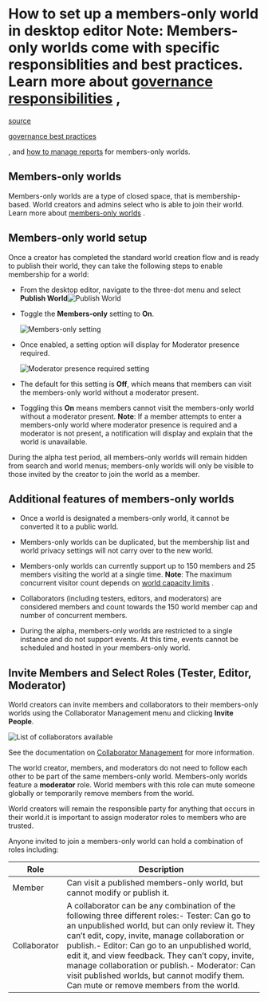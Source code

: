 # How to set up a members-only world in desktop editor **Note**: Members-only worlds come with specific responsiblities and best practices. Learn more about [governance responsibilities](https://developers.meta.com/horizon-worlds/learn/documentation/safety-and-privacy/creator-responsibilities-members-only-worlds) , 

[source](https://developers.meta.com/horizon-worlds/learn/documentation/members-only-worlds/how-to-set-up-a-membersonly-world)

[governance best practices](/horizon-worlds/learn/documentation/safety-and-privacy/governance-members-only-worlds)

, and [how to manage reports](https://developers.meta.com/horizon-worlds/learn/documentation/safety-and-privacy/manage-reports-members-only-worlds) for members-only worlds.

## Members-only worlds

Members-only worlds are a type of closed space, that is membership-based. World creators and admins select who is able to join their world. Learn more about [members-only worlds](https://www.meta.com/help/quest/articles/horizon/explore-horizon-worlds/members-only-worlds/) .

## Members-only world setup

Once a creator has completed the standard world creation flow and is ready to publish their world, they can take the following steps to enable membership for a world:

*   From the desktop editor, navigate to the three-dot menu and select **Publish World**![Publish World](https://scontent.flba1-1.fna.fbcdn.net/v/t39.2365-6/499620645_724961260041828_8815701815660985866_n.png?_nc_cat=100&ccb=1-7&_nc_sid=e280be&_nc_ohc=pqRxSnmSygUQ7kNvwH1-Knc&_nc_oc=Adnae8p1H04ayqZahdLL0U_0rH3EDIk9dJKF0dvLU51O5zAvjVwbikSgfi6GsptizhE&_nc_zt=14&_nc_ht=scontent.flba1-1.fna&_nc_gid=MPiSrBY8xsPcLDAyyNxL1w&oh=00_AfT3d3uM4RKfTkfs8V03eqTUnWtCPc_1hzBDdnb7YizY-g&oe=689B9337)
    

*   Toggle the **Members-only** setting to **On**.
    
    ![Members-only setting](https://scontent.flba1-1.fna.fbcdn.net/v/t39.2365-6/500247526_724961256708495_6173277232744077270_n.png?_nc_cat=108&ccb=1-7&_nc_sid=e280be&_nc_ohc=-jGw381Pi2cQ7kNvwGI0NiX&_nc_oc=AdnRIjhd0lHrV--ctPbcArq-B-n5CU17NQSvw_kgxzo_iVBIk1AXOJgx_ZdXODvWToA&_nc_zt=14&_nc_ht=scontent.flba1-1.fna&_nc_gid=MPiSrBY8xsPcLDAyyNxL1w&oh=00_AfQI_td6VVSuqX9-g-QHVoNHZEzsrD3gGExk8-XPt3Lsdw&oe=689BBC28)
    

*   Once enabled, a setting option will display for Moderator presence required.
    
    ![Moderator presence required setting](https://scontent.flba1-1.fna.fbcdn.net/v/t39.2365-6/499378683_724961263375161_8821108538535166304_n.png?_nc_cat=109&ccb=1-7&_nc_sid=e280be&_nc_ohc=RKKlsf2s9ZMQ7kNvwHai32f&_nc_oc=AdnNt--T6ziuuWeq2-SIi4OQm8yKHIGMMU1kbW4p33_N9LClt7WXKwHPjNRUhEq04_8&_nc_zt=14&_nc_ht=scontent.flba1-1.fna&_nc_gid=MPiSrBY8xsPcLDAyyNxL1w&oh=00_AfQZtfdHJw1YR_jdQL-C8_YnVQdYxEWeuYh7u1Mtzdd1fA&oe=689BBB6F)
    

*   The default for this setting is **Off**, which means that members can visit the members-only world without a moderator present.

*   Toggling this **On** means members cannot visit the members-only world without a moderator present. **Note**: If a member attempts to enter a members-only world where moderator presence is required and a moderator is not present, a notification will display and explain that the world is unavailable.

During the alpha test period, all members-only worlds will remain hidden from search and world menus; members-only worlds will only be visible to those invited by the creator to join the world as a member.

## Additional features of members-only worlds

*   Once a world is designated a members-only world, it cannot be converted it to a public world.

*   Members-only worlds can be duplicated, but the membership list and world privacy settings will not carry over to the new world.

*   Members-only worlds can currently support up to 150 members and 25 members visiting the world at a single time. **Note**: The maximum concurrent visitor count depends on [world capacity limits](/horizon-worlds/learn/documentation/desktop-editor/getting-started/world-capacity) .

*   Collaborators (including testers, editors, and moderators) are considered members and count towards the 150 world member cap and number of concurrent members.

*   During the alpha, members-only worlds are restricted to a single instance and do not support events. At this time, events cannot be scheduled and hosted in your members-only world.

## Invite Members and Select Roles (Tester, Editor, Moderator)

World creators can invite members and collaborators to their members-only worlds using the Collaborator Management menu and clicking **Invite People**.

![List of collaborators available](https://scontent.flba1-1.fna.fbcdn.net/v/t39.2365-6/484350008_671766008694687_8427404570089073584_n.png?_nc_cat=104&ccb=1-7&_nc_sid=e280be&_nc_ohc=DGebfTFFhR4Q7kNvwGoq6QK&_nc_oc=AdkFwqVwLXoAX0NGRVIlLrtDUsbCt78iqLNHZqZjTP2CCkCGydXLmuY8Ky8M7CXLe6k&_nc_zt=14&_nc_ht=scontent.flba1-1.fna&_nc_gid=MPiSrBY8xsPcLDAyyNxL1w&oh=00_AfQ_EnOPMx08V8SvBc9mfT-rwaRk20sCtBtbhpJ11ihVJQ&oe=689BBC9E)

See the documentation on [Collaborator Management](/horizon-worlds/learn/documentation/desktop-editor/getting-started/collaborator-management) for more information.

The world creator, members, and moderators do not need to follow each other to be part of the same members-only world. Members-only worlds feature a **moderator** role. World members with this role can mute someone globally or temporarily remove members from the world.

World creators will remain the responsible party for anything that occurs in their world.it is important to assign moderator roles to members who are trusted.

Anyone invited to join a members-only world can hold a combination of roles including:

| Role | Description |
| --- | --- |
| Member | Can visit a published members-only world, but cannot modify or publish it. |
| Collaborator | A collaborator can be any combination of the following three different roles:- Tester: Can go to an unpublished world, but can only review it. They can’t edit, copy, invite, manage collaboration or publish.- Editor: Can go to an unpublished world, edit it, and view feedback. They can’t copy, invite, manage collaboration or publish.- Moderator: Can visit published worlds, but cannot modify them. Can mute or remove members from the world. |

 

 

 

 

 

 

 

 

 

 

 

 

 

 

 

 

 

 

 

 

 

 

 

 

 

 

 

 

 

 

 

 

 

 

 

 

 

 

 

 

 

 

 

 

 

 

 

 